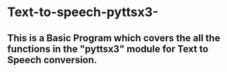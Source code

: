 # Text-to-speech-pyttsx3-
## This is a Basic Program which covers the all the functions in the "pyttsx3" module for Text to Speech conversion.
